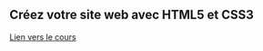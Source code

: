 ## Créez votre site web avec HTML5 et CSS3

[Lien vers le cours](https://openclassrooms.com/fr/courses/1603881-creez-votre-site-web-avec-html5-et-css3/)
